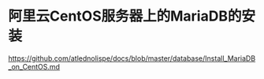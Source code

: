 # 阿里云CentOS服务器上的MariaDB的安装

https://github.com/atlednolispe/docs/blob/master/database/Install_MariaDB_on_CentOS.md
